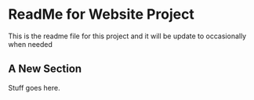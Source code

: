 # ReadMe for Website Project

This is the readme file for this project and it will be update to occasionally when needed

## A  New Section

Stuff goes here.

